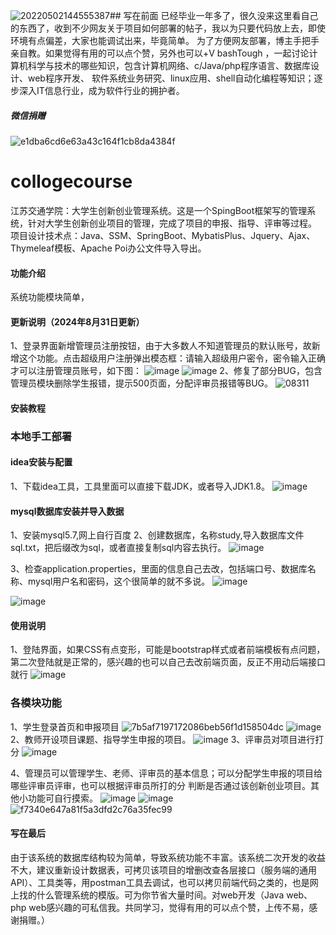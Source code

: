 ![20220502144555387](https://github.com/user-attachments/assets/b5fcd102-2b35-4f52-9804-83a90272e3c3)## 写在前面
已经毕业一年多了，很久没来这里看自己的东西了，收到不少网友关于项目如何部署的帖子，我以为只要代码放上去，即使环境有点偏差，大家也能调试出来，毕竟简单。
为了方便网友部署，博主手把手亲自教。如果觉得有用的可以点个赞，另外也可以+V bashTough     ，一起讨论计算机科学与技术的哪些知识，包含计算机网络、c/Java/php程序语言、数据库设计、web程序开发、
软件系统业务研究、linux应用、shell自动化编程等知识；逐步深入IT信息行业，成为软件行业的拥护者。
##### 微信捐赠
![e1dba6cd6e63a43c164f1cb8da4384f](https://github.com/loneli-maker/collogeProject/assets/79433596/b01a7604-9b92-4ac8-ba8a-b5dbac5bf436)

# collogecourse
江苏交通学院：大学生创新创业管理系统。这是一个SpingBoot框架写的管理系统，针对大学生创新创业项目的管理，完成了项目的申报、指导、评审等过程。 项目设计技术点：Java、SSM、SpringBoot、MybatisPlus、Jquery、Ajax、Thymeleaf模板、Apache Poi办公文件导入导出。
#### 功能介绍
系统功能模块简单，
#### 更新说明（2024年8月31日更新）
1、登录界面新增管理员注册按钮，由于大多数人不知道管理员的默认账号，故新增这个功能。点击超级用户注册弹出模态框：请输入超级用户密令，密令输入正确才可以注册管理员账号，如下图：
 ![image](https://github.com/loneli-maker/collogeProject/blob/master/photo/08311.jpg)
 ![image](https://github.com/loneli-maker/collogeProject/blob/master/photo/08312.jpg)
2、修复了部分BUG，包含管理员模块删除学生报错，提示500页面，分配评审员报错等BUG。
![08311](https://github.com/user-attachments/assets/c9e096b5-e3e9-430d-b781-1fac397a2cda)



#### 安装教程
### 本地手工部署
#### idea安装与配置
   1、下载idea工具，工具里面可以直接下载JDK，或者导入JDK1.8。
   ![image](https://github.com/loneli-maker/collogeProject/assets/79433596/fac0886d-f66f-4632-99c2-c5e066e2e52c)


#### mysql数据库安装并导入数据
1、安装mysql5.7,网上自行百度
2、创建数据库，名称study,导入数据库文件sql.txt，把后缀改为sql，或者直接复制sql内容去执行。
![image](https://github.com/loneli-maker/collogeProject/assets/79433596/9559d5c7-d5d5-4057-b31c-69fbf0fcf4d8)

3、检查application.properties，里面的信息自己去改，包括端口号、数据库名称、mysql用户名和密码，这个很简单的就不多说。
![image](https://github.com/loneli-maker/collogeProject/assets/79433596/6e84bb5c-eacb-438f-b5cc-a0f133e0f60a)

![image](https://github.com/loneli-maker/collogeProject/assets/79433596/6b7ab8a9-9ede-45cc-9e0a-960abc9d94b9)


#### 使用说明
1、登陆界面，如果CSS有点变形，可能是bootstrap样式或者前端模板有点问题，第二次登陆就是正常的，感兴趣的也可以自己去改前端页面，反正不用动后端接口就行
![image](https://github.com/loneli-maker/collogeProject/assets/79433596/12ab320e-5a8e-49ec-a681-7d57786d4a72)
### 各模块功能
1、学生登录首页和申报项目
![7b5af7197172086beb56f1d158504dc](https://github.com/loneli-maker/collogeProject/assets/79433596/b536b6ef-a052-4c9c-8882-e1465c34f34d)
![image](https://github.com/loneli-maker/collogeProject/assets/79433596/20cc1b8f-e31d-49bf-b696-4d145c63ea26)
2、教师开设项目课题、指导学生申报的项目。
![image](https://github.com/loneli-maker/collogeProject/assets/79433596/361b23c7-887c-431c-955e-7aa9bd9542b7)
3、评审员对项目进行打分
![image](https://github.com/loneli-maker/collogeProject/assets/79433596/1a948358-7d85-4dc9-a00a-6ce6dc139f59)


4、管理员可以管理学生、老师、评审员的基本信息；可以分配学生申报的项目给哪些评审员评审，也可以根据评审员所打的分 判断是否通过该创新创业项目。其他小功能可自行摸索。
![image](https://github.com/loneli-maker/collogeProject/assets/79433596/d86d10c3-ae85-4a94-a9ee-3a638641414e)
![image](https://github.com/loneli-maker/collogeProject/assets/79433596/120972bb-35a7-4d6b-841e-dcbba0a6dc5a)
![f7340e647a81f5a3dfd2c76a35fec99](https://github.com/loneli-maker/collogeProject/assets/79433596/cf3e7d0c-889a-449e-830a-c66d6e9c7f28)





#### 写在最后
由于该系统的数据库结构较为简单，导致系统功能不丰富。该系统二次开发的收益不大，建议重新设计数据表，可拷贝该项目的增删改查各层接口（服务端的通用API）、工具类等，用postman工具去调试，也可以拷贝前端代码之类的，也是网上找的什么管理系统的模版。可为你节省大量时间。对web开发（Java web、php web感兴趣的可私信我。共同学习，觉得有用的可以点个赞，上传不易，感谢捐赠。）

